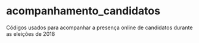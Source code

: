 # acompanhamento_candidatos
Códigos usados para acompanhar a presença online de candidatos durante as eleições de 2018
